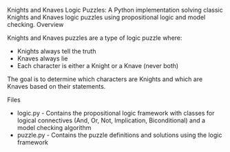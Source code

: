 Knights and Knaves Logic Puzzles:
A Python implementation solving classic Knights and Knaves logic puzzles using propositional logic and model checking.
Overview

Knights and Knaves puzzles are a type of logic puzzle where:
- Knights always tell the truth
- Knaves always lie
- Each character is either a Knight or a Knave (never both)

The goal is to determine which characters are Knights and which are Knaves based on their statements.

Files
- logic.py - Contains the propositional logic framework with classes for logical connectives (And, Or, Not, Implication, Biconditional) and a model checking algorithm
- puzzle.py - Contains the puzzle definitions and solutions using the logic framework
